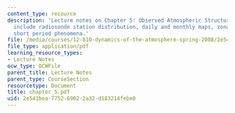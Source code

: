 ```yaml
---
content_type: resource
description: 'Lecture notes on Chapter 5: Observed Atmospheric Structures. Topics
  include radiosonde station distribution, daily and monthly maps, zonal means, and
  short period phenomena.'
file: /media/courses/12-810-dynamics-of-the-atmosphere-spring-2008/2e541bea775269022a32d183214febe0_chapter_5.pdf
file_type: application/pdf
learning_resource_types:
- Lecture Notes
ocw_type: OCWFile
parent_title: Lecture Notes
parent_type: CourseSection
resourcetype: Document
title: chapter_5.pdf
uid: 2e541bea-7752-6902-2a32-d183214febe0
---
```


